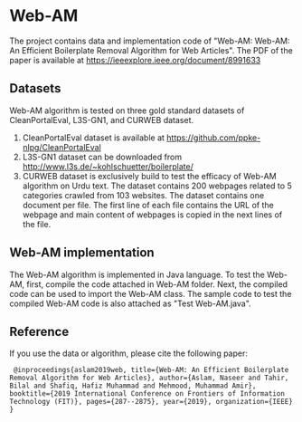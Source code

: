 # Web-AM
The project contains data and implementation code of "Web-AM: Web-AM: An Efficient Boilerplate Removal Algorithm for Web Articles". The PDF of the paper is available at https://ieeexplore.ieee.org/document/8991633

## Datasets
Web-AM algorithm is tested on three gold standard datasets of CleanPortalEval, L3S-GN1, and CURWEB dataset.
1. CleanPortalEval dataset is available at https://github.com/ppke-nlpg/CleanPortalEval
2. L3S-GN1 dataset can be downloaded from http://www.l3s.de/~kohlschuetter/boilerplate/
3. CURWEB dataset is exclusively build to test the efficacy of Web-AM algorithm on Urdu text. The dataset contains 200 webpages related to 5 categories crawled from 103 websites. 
The dataset contains one document per file. The first line of each file contains the URL of the webpage and main content of webpages is copied in the next lines of the file.

## Web-AM implementation
The Web-AM algorithm is implemented in Java language. To test the Web-AM, first, compile the code attached in Web-AM folder. Next, the compiled code can be used to import the Web-AM class. The sample code to test the compiled Web-AM code is also attached as "Test Web-AM.java".


## Reference

If you use the data or algorithm, please cite the following paper:

` @inproceedings{aslam2019web,
 title={Web-AM: An Efficient Boilerplate Removal Algorithm for Web Articles},
  author={Aslam, Naseer and Tahir, Bilal and Shafiq, Hafiz Muhammad and Mehmood, Muhammad Amir},
  booktitle={2019 International Conference on Frontiers of Information Technology (FIT)},
  pages={287--2875},
  year={2019},
  organization={IEEE}
}`

